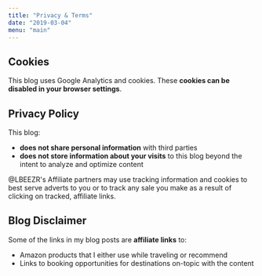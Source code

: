 ```yaml
---
title: "Privacy & Terms"
date: "2019-03-04"
menu: "main"
---
```


## Cookies

This blog uses Google Analytics and cookies. These **cookies can be disabled in your browser settings**.

## Privacy Policy

This blog:

- **does not share personal information** with third parties
- **does not store information about your visits** to this blog beyond the intent to analyze and optimize content

@LBEEZR's Affiliate partners may use tracking information and cookies to best serve adverts to you or to track any sale you make as a result of clicking on tracked, affiliate links.

## Blog Disclaimer

Some of the links in my blog posts are **affiliate links** to:

- Amazon products that I either use while traveling or recommend
- Links to booking opportunities for destinations on-topic with the content
